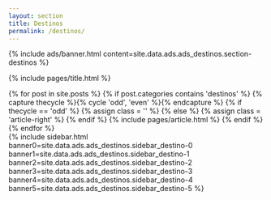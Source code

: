 ```yaml
---
layout: section
title: Destinos
permalink: /destinos/
---
```


{% 
  include ads/banner.html 
  content=site.data.ads.ads_destinos.section-destinos 
%}

{% include pages/title.html %}

<!-- blog post -->
<section class="section">
  <div class="container maxw">
    <div class="row">
      <div class="col-lg-9">
        {% for post in site.posts %}
        {% if post.categories contains 'destinos' %}
        {% capture thecycle %}{% cycle 'odd', 'even' %}{% endcapture %}
        {% if thecycle == 'odd' %}
        {% assign class = '' %}
        {% else %}
        {% assign class = 'article-right' %}
        {% endif %}
          {% include pages/article.html %}
        {% endif %}
        {% endfor %}
      </div>
      <div class="col-lg-3">
        {% 
					include sidebar.html 
					banner0=site.data.ads.ads_destinos.sidebar_destino-0
					banner1=site.data.ads.ads_destinos.sidebar_destino-1
					banner2=site.data.ads.ads_destinos.sidebar_destino-2
					banner3=site.data.ads.ads_destinos.sidebar_destino-3
					banner4=site.data.ads.ads_destinos.sidebar_destino-4
					banner5=site.data.ads.ads_destinos.sidebar_destino-5
				%}
      </div> 
    </div>
  </div>
</section>
<!-- /blog post -->